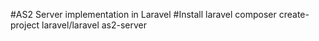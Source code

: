 #AS2 Server implementation in Laravel 
    #Install laravel 
        composer create-project laravel/laravel as2-server 
